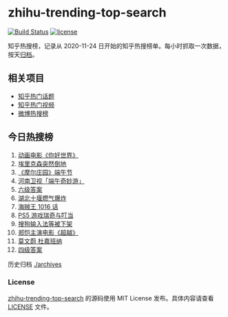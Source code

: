 # zhihu-trending-top-search

[![Build Status](https://github.com/justjavac/zhihu-trending-top-search/workflows/ci/badge.svg?branch=main)](https://github.com/justjavac/zhihu-trending-top-search/actions)
[![license](https://img.shields.io/github/license/justjavac/zhihu-trending-top-search)](https://github.com/justjavac/zhihu-trending-top-search/blob/main/LICENSE)

知乎热搜榜，记录从 2020-11-24 日开始的知乎热搜榜单。每小时抓取一次数据，按天[归档](./archives)。

## 相关项目

- [知乎热门话题](https://github.com/justjavac/zhihu-trending-hot-questions)
- [知乎热门视频](https://github.com/justjavac/zhihu-trending-hot-video)
- [微博热搜榜](https://github.com/justjavac/weibo-trending-hot-search)

## 今日热搜榜

<!-- BEGIN -->
<!-- 最后更新时间 Mon Jun 14 2021 13:10:55 GMT+0800 (China Standard Time) -->

1. [动画电影《你好世界》](https://www.zhihu.com/search?q=你好世界)
2. [埃里克森突然倒地](https://www.zhihu.com/search?q=埃里克森)
3. [《摩尔庄园》端午节](https://www.zhihu.com/search?q=摩尔庄园)
4. [河南卫视「端午奇妙游」](https://www.zhihu.com/search?q=端午奇妙游)
5. [六级答案](https://www.zhihu.com/search?q=六级答案)
6. [湖北十堰燃气爆炸](https://www.zhihu.com/search?q=十堰燃气爆炸)
7. [海贼王 1016 话](https://www.zhihu.com/search?q=海贼王)
8. [PS5 游戏瑞奇与叮当](https://www.zhihu.com/search?q=瑞奇与叮当)
9. [搜狗输入法等被下架](https://www.zhihu.com/search?q=输入法下架)
10. [郑恺主演电影《超越》](https://www.zhihu.com/search?q=郑恺)
11. [莫文蔚 杜嘉班纳](https://www.zhihu.com/search?q=莫文蔚)
12. [四级答案](https://www.zhihu.com/search?q=四级答案)

<!-- END -->

历史归档 [./archives](./archives)

### License

[zhihu-trending-top-search](https://github.com/justjavac/zhihu-trending-top-search)
的源码使用 MIT License 发布。具体内容请查看 [LICENSE](./LICENSE) 文件。
